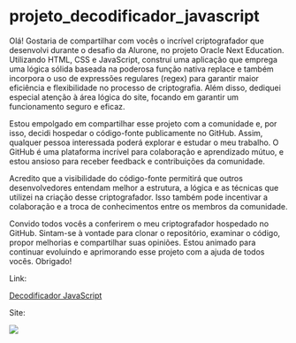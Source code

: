 # projeto_decodificador_javascript

Olá! Gostaria de compartilhar com vocês o incrível criptografador que desenvolvi durante o desafio da Alurone, no projeto Oracle Next Education. Utilizando HTML, CSS e JavaScript, construí uma aplicação que emprega uma lógica sólida baseada na poderosa função nativa replace e também incorpora o uso de expressões regulares (regex) para garantir maior eficiência e flexibilidade no processo de criptografia. Além disso, dediquei especial atenção à área lógica do site, focando em garantir um funcionamento seguro e eficaz.

Estou empolgado em compartilhar esse projeto com a comunidade e, por isso, decidi hospedar o código-fonte publicamente no GitHub. Assim, qualquer pessoa interessada poderá explorar e estudar o meu trabalho. O GitHub é uma plataforma incrível para colaboração e aprendizado mútuo, e estou ansioso para receber feedback e contribuições da comunidade.

Acredito que a visibilidade do código-fonte permitirá que outros desenvolvedores entendam melhor a estrutura, a lógica e as técnicas que utilizei na criação desse criptografador. Isso também pode incentivar a colaboração e a troca de conhecimentos entre os membros da comunidade.

Convido todos vocês a conferirem o meu criptografador hospedado no GitHub. Sintam-se à vontade para clonar o repositório, examinar o código, propor melhorias e compartilhar suas opiniões. Estou animado para continuar evoluindo e aprimorando esse projeto com a ajuda de todos vocês. Obrigado!

Link:

[Decodificador JavaScript](https://alberyreis.github.io/decodificador_javascript/)

Site:

![](https://github.com/alberyReis/portifolio_pessoal/blob/master/assets/img/template_portifolio_pessoal.png)
